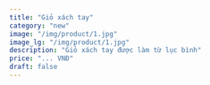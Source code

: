 ```yaml
---
title: "Giỏ xách tay"
category: "new" 
image: "/img/product/1.jpg"
image_lg: "/img/product/1.jpg"
description: "Giỏ xách tay được làm từ lục bình"
price: "... VNĐ"
draft: false
---
```

